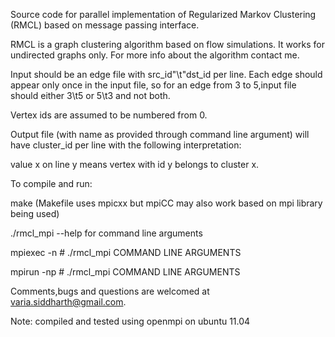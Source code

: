 Source code for parallel implementation of Regularized Markov Clustering (RMCL) based on message passing interface. 

RMCL is a graph clustering algorithm based on flow simulations. It works for undirected graphs only. For more info about the algorithm contact me.

Input should be an edge file with src_id"\t"dst_id per line. Each edge should appear only once in the input file, so for an edge from 3 to 5,input file should either 3\t5 or 5\t3 and not both. 

Vertex ids are assumed to be numbered from 0.

Output file (with name as provided through command line argument) will have cluster_id per line with the following interpretation:

value x on line y means vertex with id y belongs to cluster x.

To compile and run:

make			(Makefile uses mpicxx but mpiCC may also work based on mpi library being used)

./rmcl_mpi --help for command line arguments

mpiexec -n # ./rmcl_mpi	COMMAND LINE ARGUMENTS

mpirun -np # ./rmcl_mpi COMMAND LINE ARGUMENTS


Comments,bugs and questions are welcomed at varia.siddharth@gmail.com.



Note: compiled and tested using openmpi on ubuntu 11.04
